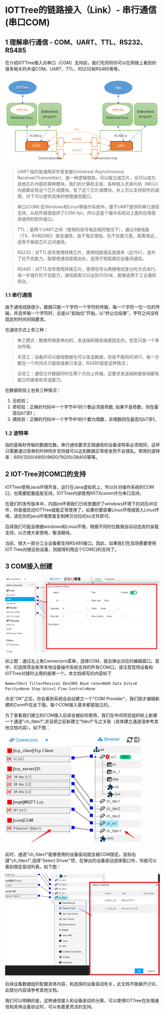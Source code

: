 IOTTree的链路接入（Link）- 串行通信(串口COM)
==

## 1 理解串行通信 - COM、UART、TTL、RS232、RS485


在介绍IOTTree接入对串口（COM）支持前，我们先捋捋你可以在网络上看到的很多相关的术语COM、UART、TTL、RS232和RS485等等。



<img src="../img/conn/com01.png">


>UART:指的是通用异步收发器(Universal Asynchronous Receiver/Transmitter)，是一种逻辑电路，可以独立成芯片，也可以成为其他芯片内部的某种模块。我们的计算机主板、各种嵌入式单片机（MCU）内部都会有这个芯片或模块。有了这个芯片或模块，对上可以支持软件的调用，对下可以提供具体的物理通信接口。

>串口(COM):在Windows和Linux等操作系统中，基于UART提供的串行通信支持，从软件层面提供了COM Api，所以这是个操作系统对上面的应用程序提供的软件接口。

>TTL：是两个UART之间（使用的信号电压相同情况下），通过3根线路（TX、RX和GND）直连通信，由于电压很低，抗干扰能力差，距离很近，适用于板级芯片之间通信。

>RS232：对TTL信号使用转换芯片，使得线路电压高很多（达15V），提升了抗干扰能力，能够使通信距离加长，适用于短距离的设备间通信。

>RS485：对TTL信号使用转换芯片，使得信号以两根电缆差分的方式进行，进一步提升抗干扰能力，通信距离可以达到1200米，能够适用于工业通信场合。



### 1.1 串行通信


由于通信线路很少，数据只能一个字符一个字符的传输，每一个字符一位一位的传输，并且传输一个字符时，总是以“起始位”开始，以“终止位结束”，字符之间没有固定的时间间隔要求。

在通信方式上有三种：
>单工模式：数据传输是单向的，发送端和接收端是固定的。信息只是一个单向传输;

>半双工：设备间可以接收数据也可以发送数据，但是不能同时进行，每一方都在一个时间点只接收或者只发送，RS485就是这种情况；

>全双工：通信允许数据同时在两个方向上传输。这要求发送端和接收端都有独立的接收和发送能力。

在数据校验上也有三种情况：
1) 无校验；
2) 奇校验：正确的代码中一个字节中1的个数必须是奇数, 如果不是奇数，则在最高位b7添1；
3) 偶校验：正确的代码中一个字节中1的个数为偶数，非偶数则在最高位b7添1。



### 1.2 波特率


指的是每秒传输的数据位数。串行通信要求互相通信的设备波特率必须相同，这样只需要通过简单的时钟同步支持就可以达到数据正常收发而不会错乱。常用的波特率：600/1200/4800/9600/19200/38400等等。



## 2 IOT-Tree对COM口的支持


IOTTree使用Java环境开发，运行在Java虚拟机上，所以针对操作系统的COM口，也需要配置底层支持。IOTTree内部使用RXTXcomm作为串口支持。

在我们的发布版本中，内部jre环境我们已经放置好了windows环境下的对应dll文件，你直接启动IOTTree就能正常使用了。如果你要部署Linux环境或嵌入Linux环境，请在你的java环境里面复制拷贝对应的so文件即可。

后续我们可能会根据windows和Linux环境，根据不同的位数做自动动态库的装载支持，以方便大家使用，敬请期待。

当前、很大一部分工业设备都支持RS485接口。因此，如果我们在现场需要使用IOT-Tree对接这些设备，则就得利用这个COM口的支持了。



## 3 COM接入创建

<img src="../img/conn/com02.png">


如上图：通过左上角Connectors菜单，选择COM，就会弹出对应的编辑窗口。其中，ID选择项会枚举本地设备操作系统支持的所有COM口，请注意现场设备和IOTTree对接时占用的是哪一个。本文档填写的内容如下


`
Name=fdev1 Title=FDevice1 ID=COM2 Baud rate=9600
Data bits=8 Parity=None Stop bits=1 Flow Control=None
`


点击"OK"之后，你会看到系统会自动建立一个"COM Provider"，我们刚才编辑新建的ConnPt在此下面。每个COM接入基本都是独立的。

为了查看我们建立的COM接入后续会被如何使用，我们在中间项目组织树上新建一个通道"ch_fdev1",并且把之前新建立"fdev1"与之关联（具体建立通道请参考其他文档内容）。如下图：



<img src="../img/conn/com03.png">


此时，通道"ch_fdev1"能够使用的设备驱动就会被COM限定。鼠标右键"ch_fdev1",选择"Select Driver"项，在弹出的设备驱动选择窗口中，你就可以看到限定驱动列表。如下图：



<img src="../img/conn/com04.png">


后续设备数据组织配置具体内容，和选择的设备驱动有关，此文档不做展开讨论，此部分内容请参考其他文档。

我们可以明确的是，这种通信接入和设备驱动的分离，可以使得IOTTree在处理通信和具体设备协议时，可以有着更灵活的支持。


